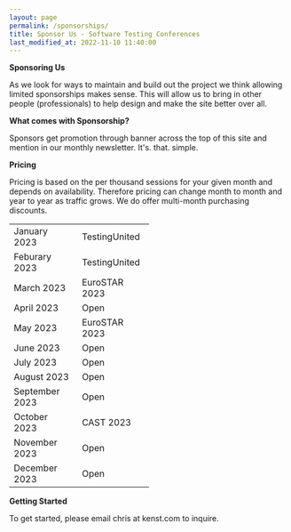 ```yaml
---
layout: page
permalink: /sponsorships/
title: Sponsor Us - Software Testing Conferences
last_modified_at: 2022-11-10 11:40:00
---
```


**Sponsoring Us**

As we look for ways to maintain and build out the project we think allowing limited sponsorships makes sense. This will
allow us to bring in other people (professionals) to help design and make the site better over all.

**What comes with Sponsorship?**

Sponsors get promotion through banner across the top of this site and mention in our monthly newsletter. It's. that.
simple.

**Pricing**

Pricing is based on the per thousand sessions for your given month and depends on availability. Therefore pricing can
change month to month and year to year as traffic grows. We do offer multi-month purchasing discounts.

<table style="width:50%" align="center">
  <tr>
    <td>January 2023</td>
    <td>TestingUnited</td>
  </tr>
  <tr>
    <td>Feburary 2023</td>
    <td>TestingUnited</td>
  </tr>
  <tr>
    <td>March 2023</td>
    <td>EuroSTAR 2023</td>
  </tr>
  <tr>
    <td>April 2023</td>
    <td>Open</td>
  </tr>
  <tr>
    <td>May 2023</td>
    <td>EuroSTAR 2023</td>
  </tr>
  <tr>
    <td>June 2023</td>
    <td>Open</td>
  </tr>
    <tr>
    <td>July 2023</td>
    <td>Open</td>
  </tr>
  <tr>
    <td>August 2023</td>
    <td>Open</td>
  </tr>
  <tr>
    <td>September 2023</td>
    <td>Open</td>
  </tr>
  <tr>
    <td>October 2023</td>
    <td>CAST 2023</td>
  </tr>
  <tr>
    <td>November 2023</td>
    <td>Open</td>
  </tr>
  <tr>
    <td>December 2023</td>
    <td>Open</td>
  </tr>
</table>


**Getting Started**

To get started, please email chris at kenst.com to inquire.